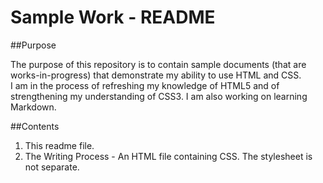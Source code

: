 # Sample Work - README

##Purpose

The purpose of this repository is to contain sample documents (that are works-in-progress) that demonstrate my ability to use HTML and CSS.  
I am in the process of refreshing my knowledge of HTML5 and of strengthening my understanding of CSS3. I am also working on learning Markdown. 

##Contents

1. This readme file.
2. The Writing Process - An HTML file containing CSS. The stylesheet is not separate.
